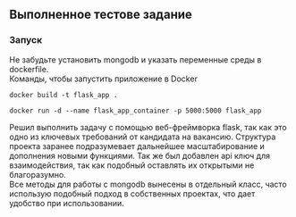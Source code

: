 ## Выполненное тестове задание

### Запуск

Не забудьте установить mongodb и указать переменные среды в dockerfile.  
Команды, чтобы запустить приложение в Docker

`
docker build -t flask_app .
`

`
docker run -d --name flask_app_container -p 5000:5000 flask_app
`    

Решил выполнить задачу с помощью веб-фреймворка flask, так как это одно из ключевых требований от кандидата на вакансию. Структура проекта заранее подразумевает дальнейшее масштабирование и дополнения новыми функциями. Так же был добавлен api ключ для взаимодействия, так как подобный оставлять их открытыми не благоразумно.  
Все методы для работы с mongodb вынесены в отдельный класс, часто использую подобный подход в собственных проектах, что дает удобство при использовании.